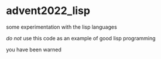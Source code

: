 # advent2022_lisp
some experimentation with the lisp languages

*do not* use this code as an example of good lisp programming

you have been warned

